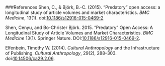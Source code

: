 ###References 
Shen, C., & Björk, B.-C. (2015). “Predatory” open access: a longitudinal study of article volumes and market characteristics. *BMC Medicine*, 13(1). doi:[10.1186/s12916-015-0469-2](http://doi.org/10.1186/s12916-015-0469-2)

Shen, Cenyu, and Bo-Christer Björk. 2015. “Predatory” Open Access: A Longitudinal Study of Article Volumes and Market Characteristics. *BMC Medicine* 13(1). Springer Nature. DOI:[10.1186/s12916-015-0469-2](http://dx.doi.org/10.1186/s12916-015-0469-2).

Elfenbein, Timothy W. (2014). *Cultural Anthropology* and the Infrastructure of Publishing. *Cultural Anthropology*, 29(2), 288–303. doi:[10.14506/ca29.2.06](http://doi.org/10.14506/ca29.2.06).
